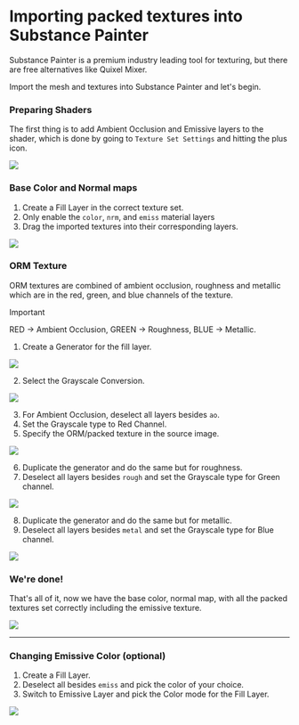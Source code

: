 # Importing packed textures into Substance Painter
Substance Painter is a premium industry leading tool for texturing, but there are free alternatives like Quixel Mixer.

Import the mesh and textures into Substance Painter and let's begin.

### Preparing Shaders
The first thing is to add Ambient Occlusion and Emissive layers to the shader, which is done by going to `Texture Set Settings` and hitting the plus icon.

![](/Media/ImportTexturesSubstance/substance1.png)

### Base Color and Normal maps
1. Create a Fill Layer in the correct texture set.
2. Only enable the `color`, `nrm`, and `emiss` material layers
3. Drag the imported textures into their corresponding layers.

![](/Media/ImportTexturesSubstance/substance2.png)

### ORM Texture
ORM textures are combined of ambient occlusion, roughness and metallic which are in the red, green, and blue channels of the texture.

> [!IMPORTANT]  
> RED -> Ambient Occlusion, GREEN -> Roughness, BLUE -> Metallic.

1. Create a Generator for the fill layer.

![](/Media/ImportTexturesSubstance/substance3.png)

2. Select the Grayscale Conversion.

![](/Media/ImportTexturesSubstance/substance4.png)

3. For Ambient Occlusion, deselect all layers besides `ao`.
4. Set the Grayscale type to Red Channel.
5. Specify the ORM/packed texture in the source image.

![](/Media/ImportTexturesSubstance/substance5.png)

6. Duplicate the generator and do the same but for roughness.
7. Deselect all layers besides `rough` and set the Grayscale type for Green channel.

![](/Media/ImportTexturesSubstance/substance6.png)

8. Duplicate the generator and do the same but for metallic.
9. Deselect all layers besides `metal` and set the Grayscale type for Blue channel.

![](/Media/ImportTexturesSubstance/substance7.png)

### We're done!
That's all of it, now we have the base color, normal map, with all the packed textures set correctly including the emissive texture.

![](/Media/ImportTexturesSubstance/substance8.png)


<hr>

### Changing Emissive Color (optional)
1. Create a Fill Layer.
2. Deselect all besides `emiss` and pick the color of your choice.
3. Switch to Emissive Layer and pick the Color mode for the Fill Layer. 

![](/Media/ImportTexturesSubstance/substance9.png)